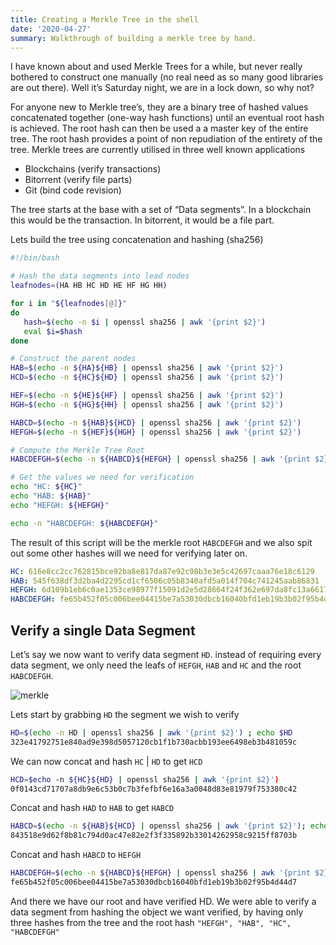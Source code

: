 ```yaml
---
title: Creating a Merkle Tree in the shell
date: '2020-04-27'
summary: Walkthrough of building a merkle tree by hand.
---
```


I have known about and used Merkle Trees for a while, but never really bothered to construct one manually (no real need as so many good libraries are out there). Well it’s Saturday night, we are in a lock down, so why not?

For anyone new to Merkle tree’s, they are a binary tree of hashed values concatenated together (one-way hash functions) until an eventual root hash is achieved. The root hash can then be used a a master key of the entire tree. The root hash provides a point of non repudiation of the entirety of the tree. Merkle trees are currently utilised in three well known applications

* Blockchains (verify transactions)
* Bitorrent (verify file parts)
* Git (bind code revision)

The tree starts at the base with a set of “Data segments”. In a blockchain this would be the transaction. In bitorrent, it would be a file part.

Lets build the tree using concatenation and hashing (sha256)

```bash
#!/bin/bash

# Hash the data segments into lead nodes
leafnodes=(HA HB HC HD HE HF HG HH)

for i in "${leafnodes[@]}"
do
   hash=$(echo -n $i | openssl sha256 | awk '{print $2}')
   eval $i=$hash
done

# Construct the parent nodes
HAB=$(echo -n ${HA}${HB} | openssl sha256 | awk '{print $2}')
HCD=$(echo -n ${HC}${HD} | openssl sha256 | awk '{print $2}')

HEF=$(echo -n ${HE}${HF} | openssl sha256 | awk '{print $2}')
HGH=$(echo -n ${HG}${HH} | openssl sha256 | awk '{print $2}')

HABCD=$(echo -n ${HAB}${HCD} | openssl sha256 | awk '{print $2}')
HEFGH=$(echo -n ${HEF}${HGH} | openssl sha256 | awk '{print $2}')

# Compute the Merkle Tree Root
HABCDEFGH=$(echo -n ${HABCD}${HEFGH} | openssl sha256 | awk '{print $2}')

# Get the values we need for verification
echo "HC: ${HC}"
echo "HAB: ${HAB}"
echo "HEFGH: ${HEFGH}"

echo -n "HABCDEFGH: ${HABCDEFGH}"
```

The result of this script will be the merkle root `HABCDEFGH` and we also spit out some other hashes will we need for verifying later on.

```yaml
HC: 616e8cc2cc762815bce92ba8e817da87e92c98b3e3e5c42697caaa76e18c6129
HAB: 545f638df3d2ba4d2295cd1cf6506c05b8340afd5a014f704c741245aab86831
HEFGH: 6d109b1eb6c0ae1353ce98977f15091d2e5d28664f24f362e697da8fc13a6617
HABCDEFGH: fe65b452f05c006bee04415be7a53030dbcb16040bfd1eb19b3b02f95b4d44d7
```

## Verify a single Data Segment

Let’s say we now want to verify data segment `HD`. instead of requiring every data segment, we only need the leafs of `HEFGH`, `HAB` and `HC` and the root `HABCDEFGH`.

![merkle](https://raw.githubusercontent.com/lukehinds/lukehinds.github.io/master/img/merkle-tree-tx.jpg)

Lets start by grabbing `HD` the segment we wish to verify

```bash
HD=$(echo -n HD | openssl sha256 | awk '{print $2}') ; echo $HD
323e41792751e840ad9e398d5057120cb1f1b730acbb193ee6498eb3b481059c
```

We can now concat and hash `HC` | `HD` to get `HCD`

```bash
HCD=$echo -n ${HC}${HD} | openssl sha256 | awk '{print $2}')
0f0143cd71707a8db9e6c53b0c7b3fefbf6e16a3a0048d83e81979f753380c42
```

Concat and hash `HAD` to `HAB` to get `HABCD`

```bash
HABCD=$(echo -n ${HAB}${HCD} | openssl sha256 | awk '{print $2}'); echo $HABCD
843518e9d62f8b81c794d0ac47e82e2f3f335892b33014262958c9215ff8703b
```

Concat and hash `HABCD` to `HEFGH`

```bash
HABCDEFGH=$(echo -n ${HABCD}${HEFGH} | openssl sha256 | awk '{print $2}'); echo $HABCDEFGH
fe65b452f05c006bee04415be7a53030dbcb16040bfd1eb19b3b02f95b4d44d7
```

And there we have our root and have verified HD. We were able to verify a data segment from hashing the object we want verified, by having only three hashes from the tree and the root hash `"HEFGH", "HAB", "HC", "HABCDEFGH"`
